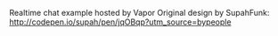 Realtime chat example hosted by Vapor
Original design by SupahFunk: http://codepen.io/supah/pen/jqOBqp?utm_source=bypeople
